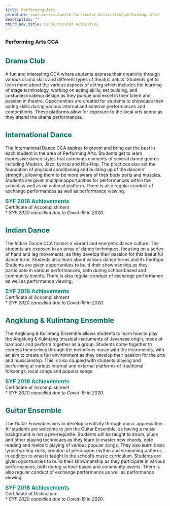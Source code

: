 ```yaml
---
title: Performing Arts
permalink: /our-curriculum/Co-Curricular-Activities/performing-arts/
description: ""
third_nav_title: Co Curricular Activities
---
```

### **Performing Arts CCA**

<b style="color:#016C62; font-size:22px; line-height: 3;">Drama Club</b><br>
A fun and interesting CCA where students express their creativity through various drama skills and different types of theatric antics. Students get to learn more about the various aspects of acting which includes the learning of stage terminology, working on acting skills, set building, and costumes/makeup design as they pursue and excel in their talent and passion in theatre. Opportunities are created for students to showcase their acting skills during various internal and external performances and competitions. These platforms allow for exposure to the local arts scene as they attend the drama performances.

<b style="color:#016C62; font-size:22px; line-height: 3;">International Dance</b><br>
The International Dance CCA aspires to groom and bring out the best in each student in the area of Performing Arts. Students get to learn expressive dance styles that combines elements of several dance genres including Modern, Jazz, Lyrical and Hip-Hop. The practices also set the foundation of physical conditioning and building up of the dancers’ strength, allowing them to be more aware of their body parts and muscles. Students are given multiple opportunities for performances within the school as well as on national platform. There is also regular conduct of exchange performances as well as performance viewing.

<b style="color:#038C7F; font-size:17px; ">SYF 2018 Achievements</b><br>Certificate of Accomplishment<br>* <i>SYF 2020 cancelled due to Covid-19 in 2020.</i>

<b style="color:#016C62; font-size:22px; line-height: 3;">Indian Dance</b><br>
The Indian Dance CCA fosters a vibrant and energetic dance culture. The students are exposed to an array of dance techniques, focusing on a series of hand and leg movements, as they develop their passion for this beautiful dance form. Students also learn about various dance forms and its heritage. Students are given opportunities to build their showmanship as they participate in various performances, both during school-based and community events. There is also regular conduct of exchange performance as well as performance viewing.

<b style="color:#038C7F; font-size:17px; ">SYF 2018 Achievements</b><br>Certificate of Accomplishment<br>* <i>SYF 2020 cancelled due to Covid-19 in 2020.</i>

<b style="color:#016C62; font-size:22px; line-height: 3;">Angklung & Kulintang Ensemble</b><br>
The Angklung & Kulintang Ensemble allows students to learn how to play the Angklung & Kulintang (musical instruments of Javanese origin, made of bamboo) and perform together as a group. Students come together to express themselves through the melodious music with the instruments, with an aim to create a fun environment as they develop their passion for the arts and musicianship. This is also coupled with students playing and performing at various internal and external platforms of traditional folksongs, local songs and popular songs.

<b style="color:#038C7F; font-size:17px; ">SYF 2018 Achievements</b><br>Certificate of Accomplishment<br>* <i>SYF 2020 cancelled due to Covid-19 in 2020.</i>

<b style="color:#016C62; font-size:22px; line-height: 3;">Guitar Ensemble</b><br>
The Guitar Ensemble aims to develop creativity through music appreciation. All students are welcome to join the Guitar Ensemble, as having a music background is not a pre-requisite. Students will be taught to strum, pluck and other playing techniques as they learn to master new chords, note reading and melodic playing of various popular songs. They also learn basic lyrical writing skills, creation of percussion rhythm and strumming patterns in addition to what is taught in the school’s music curriculum. Students are given opportunities to build their showmanship as they participate in various performances, both during school-based and community events. There is also regular conduct of exchange performance as well as performance viewing.

<b style="color:#038C7F; font-size:17px; ">SYF 2018 Achievements</b><br>Certificate of Distinction<br>* <i>SYF 2020 cancelled due to Covid-19 in 2020.</i>